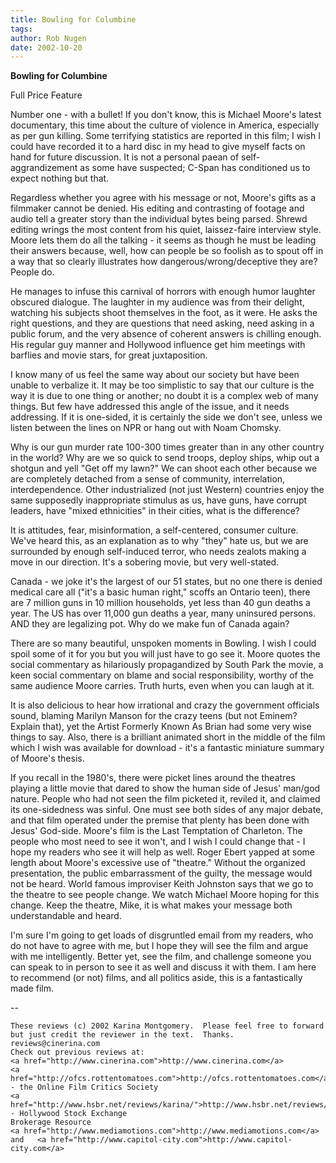 ```yaml
---
title: Bowling for Columbine
tags: 
author: Rob Nugen
date: 2002-10-20
---
```


<b>Bowling for Columbine</b>

Full Price Feature

Number one - with a bullet!  If you don't know, this is Michael 
Moore's latest documentary, this time about the culture of violence 
in America, especially as per gun killing.  Some terrifying 
statistics are reported in this film; I wish I could have recorded it 
to a hard disc in my head to give myself facts on hand for future 
discussion.  It is not a personal paean of self-aggrandizement as 
some have suspected; C-Span has conditioned us to expect nothing but 
that.

Regardless whether you agree with his message or not, Moore's gifts 
as a filmmaker cannot be denied.  His editing and contrasting of 
footage and audio tell a greater story than the individual bytes 
being parsed.  Shrewd editing wrings the most content from his quiet, 
laissez-faire interview style. Moore lets them do all the talking - 
it seems as though he must be leading their answers because, well, 
how can people be so foolish as to spout off in a way that so clearly 
illustrates how dangerous/wrong/deceptive they are?  People do.

He manages to infuse this carnival of horrors with enough humor 
laughter obscured dialogue.  The laughter in my audience was from 
their delight, watching his subjects shoot themselves in the foot, as 
it were.  He asks the right questions, and they are questions that 
need asking, need asking in a public forum, and the very absence of 
coherent answers is chilling enough.  His regular guy manner and 
Hollywood influence get him meetings with barflies and movie stars, 
for great juxtaposition.

I know many of us feel the same way about our society but have been 
unable to verbalize it.  It may be too simplistic to say that our 
culture is the way it is due to one thing or another; no doubt it is 
a complex web of many things.  But few have addressed this angle of 
the issue, and it needs addressing. If it is one-sided, it is 
certainly the side we don't see, unless we listen between the lines 
on NPR or hang out with Noam Chomsky.

Why is our gun murder rate 100-300 times greater than in any other 
country in the world?  Why are we so quick to send troops, deploy 
ships, whip out a shotgun and yell "Get off my lawn?" We can shoot 
each other because we are completely detached from a sense of 
community, interrelation, interdependence.  Other industrialized (not 
just Western) countries enjoy the same supposedly inappropriate 
stimulus as us, have guns, have corrupt leaders, have "mixed 
ethnicities" in their cities, what is the difference?

It is attitudes, fear, misinformation, a self-centered, consumer 
culture.  We've heard this, as an explanation as to why "they" hate 
us, but we are surrounded by enough self-induced terror, who needs 
zealots making a move in our direction.  It's a sobering movie, but 
very well-stated.

Canada - we joke it's the largest of our 51 states, but no one there 
is denied medical care all ("it's a basic human right," scoffs an 
Ontario teen), there are 7 million guns in 10 million households, yet 
less than 40 gun deaths a year.  The US has over 11,000 gun deaths a 
year, many uninsured persons.  AND they are legalizing pot.  Why do 
we make fun of Canada again?

There are so many beautiful, unspoken moments in Bowling.  I wish I 
could spoil some of it for you but you will just have to go see it. 
Moore quotes the social commentary as hilariously propagandized by 
South Park the movie, a keen social commentary on blame and social 
responsibility, worthy of the same audience Moore carries.  Truth 
hurts, even when you can laugh at it.

It is also delicious to hear how irrational and crazy the government 
officials sound, blaming Marilyn Manson for the crazy teens (but not 
Eminem?  Explain that), yet the Artist Formerly Known As Brian had 
some very wise things to say.  Also, there is a brilliant animated 
short in the middle of the film which I wish was available for 
download - it's a fantastic miniature summary of Moore's thesis.

If you recall in the 1980's, there were picket lines around the 
theatres playing a little movie that dared to show the human side of 
Jesus' man/god nature.  People who had not seen the film picketed it, 
reviled it, and claimed its one-sidedness was sinful.  One must see 
both sides of any major debate, and that film operated under the 
premise that plenty has been done with Jesus' God-side.  Moore's film 
is the Last Temptation of Charleton.  The people who most need to see 
it won't, and I wish I could change that - I hope my readers who see 
it will help as well.  Roger Ebert yapped at some length about 
Moore's excessive use of "theatre."  Without the organized 
presentation, the public embarrassment of the guilty, the message 
would not be heard.  World famous improviser Keith Johnston says that 
we go to the theatre to see people change.  We watch Michael Moore 
hoping for this change.  Keep the theatre, Mike, it is what makes 
your message both understandable and heard.

I'm sure I'm going to get loads of disgruntled email from my readers, 
who do not have to agree with me, but I hope they will see the film 
and argue with me intelligently.  Better yet, see the film, and 
challenge someone you can speak to in person to see it as well and 
discuss it with them.  I am here to recommend (or not) films, and all 
politics aside, this is a fantastically made film.

-- 
~~~~~~~~~~~~~~~~~~~~~~~
These reviews (c) 2002 Karina Montgomery.  Please feel free to forward
but just credit the reviewer in the text.  Thanks. 
reviews@cinerina.com
Check out previous reviews at:
<a href="http://www.cinerina.com">http://www.cinerina.com</a>
<a href="http://ofcs.rottentomatoes.com">http://ofcs.rottentomatoes.com</a> - the Online Film Critics Society
<a href="http://www.hsbr.net/reviews/karina/">http://www.hsbr.net/reviews/karina/</a> - Hollywood Stock Exchange 
Brokerage Resource
<a href="http://www.mediamotions.com">http://www.mediamotions.com</a> and   <a href="http://www.capitol-city.com">http://www.capitol-city.com</a>
